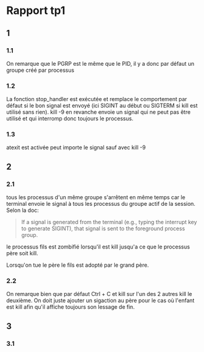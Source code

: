 # Rapport tp1

## 1

### 1.1

On remarque que le PGRP est le même que le PID, il y a donc par défaut un groupe créé par processus

### 1.2

La fonction stop_handler est exécutée et remplace le comportement par défaut si le bon signal est envoyé (ici SIGINT au début ou SIGTERM si kill est utilisé sans rien). kill -9 en revanche envoie un signal qui ne peut pas être utilisé et qui interromp donc toujours le processus.

### 1.3

atexit est activée peut importe le signal sauf avec kill -9

## 2

### 2.1

tous les processus d'un même groupe s'arrêtent en même temps car le terminal envoie le signal à tous les processus du groupe actif de la session. Selon la doc:

> If a signal is generated from the
       terminal (e.g., typing the interrupt key to generate SIGINT),
       that signal is sent to the foreground process group.

le processus fils est zombifié lorsqu'il est kill jusqu'a ce que le processus père soit kill.

Lorsqu'on tue le père le fils est adopté par le grand père.

### 2.2

On remarque bien que par défaut Ctrl + C et kill sur l'un des 2 autres kill le deuxième. On doit juste ajouter un sigaction au père pour le cas où l'enfant est kill afin qu'il affiche toujours son lessage de fin.

## 3

### 3.1

